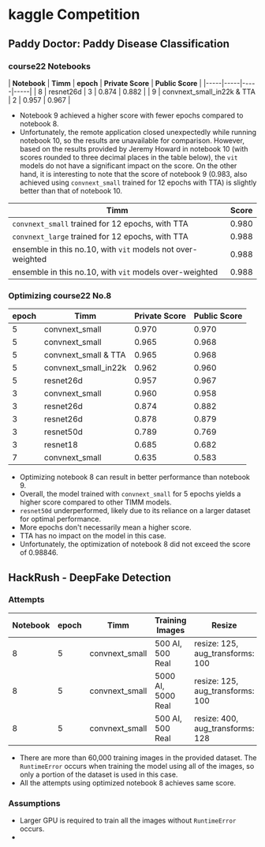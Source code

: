 # kaggle Competition

## Paddy Doctor: Paddy Disease Classification

### course22 Notebooks

| **Notebook** | **Timm** | **epoch** | **Private Score** | **Public Score** |
|-----|-----|-----|-----|
| 8 | resnet26d | 3 | 0.874 | 0.882 |
| 9 | convnext_small_in22k  & TTA | 2 | 0.957 | 0.967 |

- Notebook 9 achieved a higher score with fewer epochs compared to notebook 8.
- Unfortunately, the remote application closed unexpectedly while running notebook 10, so the results are unavailable for comparison. However, based on the results provided by Jeremy Howard in notebook 10 (with scores rounded to three decimal places in the table below), the `vit` models do not have a significant impact on the score. On the other hand, it is interesting to note that the score of notebook 9 (0.983, also achieved using `convnext_small` trained for 12 epochs with TTA) is slightly better than that of notebook 10.

| **Timm** | **Score** |
|-----|-----|
| `convnext_small` trained for 12 epochs, with TTA | 0.980 |
| `convnext_large` trained for 12 epochs, with TTA | 0.988 |
| ensemble in this no.10, with `vit` models not over-weighted | 0.988 |
| ensemble in this no.10, with `vit` models over-weighted | 0.988 |

### Optimizing course22 No.8

| **epoch** | **Timm** | **Private Score** | **Public Score** |
|-----|-----|-----|-----|
| 5 | convnext_small | 0.970 | 0.970 |
| 5 | convnext_small | 0.965 | 0.968 | 
| 5 | convnext_small & TTA | 0.965 | 0.968 | 
| 5 | convnext_small_in22k | 0.962 | 0.960 | 
| 5 | resnet26d | 0.957 | 0.967 |
| 3 | convnext_small | 0.960 | 0.958 |
| 3 | resnet26d | 0.874 | 0.882 |
| 3 | resnet26d | 0.878 | 0.879 |
| 3 | resnet50d | 0.789 | 0.769 |
| 3 | resnet18 | 0.685 | 0.682 |
| 7 | convnext_small | 0.635 | 0.583 |

- Optimizing notebook 8 can result in better performance than notebook 9.
- Overall, the model trained with `convnext_small` for 5 epochs yields a higher score compared to other TIMM models.
- `resnet50d` underperformed, likely due to its reliance on a larger dataset for optimal performance.
- More epochs don't necessarily mean a higher score.
- TTA has no impact on the model in this case.
- Unfortunately, the optimization of notebook 8 did not exceed the score of 0.98846.


## HackRush - DeepFake Detection

### Attempts

| **Notebook** | **epoch** | **Timm** | **Training Images** | **Resize** | **Private Score** | **Public Score** |
|-----|-----|-----|-----|-----|-----|-----|
| 8 | 5 | convnext_small | 500 AI, 500 Real | resize: 125, aug_transforms: 100 | 0.520 | 0.522 |
| 8 | 5 | convnext_small | 5000 AI, 5000 Real | resize: 125, aug_transforms: 100 | 0.520 | 0.522 |
| 8 | 5 | convnext_small | 500 AI, 500 Real | resize: 400, aug_transforms: 128 | 0.520 | 0.522 |


- There are more than 60,000 training images in the provided dataset. The `RuntimeError` occurs when training the model using all of the images, so only a portion of the dataset is used in this case.
- All the attempts using optimized notebook 8 achieves same score.

### Assumptions

- Larger GPU is required to train all the images without `RuntimeError` occurs.
- 
